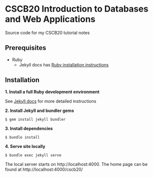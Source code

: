 # CSCB20 Introduction to Databases and Web Applications

Source code for my CSCB20 tutorial notes

## Prerequisites

- Ruby
    - Jekyll docs has [Ruby installation instructions](https://jekyllrb.com/docs/installation/)

## Installation

**1. Install a full Ruby development environment**

See [Jekyll docs](https://jekyllrb.com/docs/installation/) for more detailed instructions

**2. Install Jekyll and bundler gems**

```
$ gem install jekyll bundler
```

**3. Install dependencies**

```
$ bundle install
```

**4. Serve site locally**

```
$ bundle exec jekyll serve
```

The local server starts on http://localhost:4000. The home page can be found at http://localhost:4000/cscb20/

